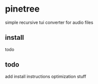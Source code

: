 # pinetree
simple recursive tui converter for audio files

## install
todo

## todo
add install instructions
optimization stuff
